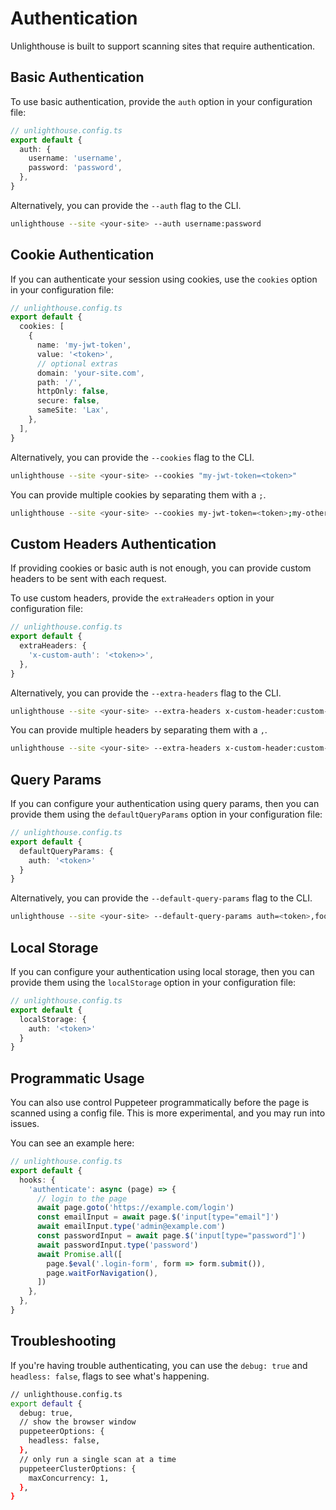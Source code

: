 # Authentication

Unlighthouse is built to support scanning sites that require authentication. 

## Basic Authentication

To use basic authentication, provide the `auth` option in your configuration file:

```ts
// unlighthouse.config.ts
export default {
  auth: {
    username: 'username',
    password: 'password',
  },
}
```

Alternatively, you can provide the `--auth` flag to the CLI.

```bash
unlighthouse --site <your-site> --auth username:password
```

## Cookie Authentication

If you can authenticate your session using cookies, use the `cookies` option in your configuration file:

```ts
// unlighthouse.config.ts
export default {
  cookies: [
    {
      name: 'my-jwt-token',
      value: '<token>',
      // optional extras
      domain: 'your-site.com',
      path: '/',
      httpOnly: false,
      secure: false,
      sameSite: 'Lax',
    },
  ],
}
```

Alternatively, you can provide the `--cookies` flag to the CLI.

```bash
unlighthouse --site <your-site> --cookies "my-jwt-token=<token>"
```

You can provide multiple cookies by separating them with a `;`.

```bash
unlighthouse --site <your-site> --cookies my-jwt-token=<token>;my-other-cookie=value
```

## Custom Headers Authentication

If providing cookies or basic auth is not enough, you can provide custom headers to be sent with each request.

To use custom headers, provide the `extraHeaders` option in your configuration file:

```ts
// unlighthouse.config.ts
export default {
  extraHeaders: {
    'x-custom-auth': '<token>>',
  },
}
```

Alternatively, you can provide the `--extra-headers` flag to the CLI.

```bash
unlighthouse --site <your-site> --extra-headers x-custom-header:custom-value
```

You can provide multiple headers by separating them with a `,`.

```bash
unlighthouse --site <your-site> --extra-headers x-custom-header:custom-value,x-other-header:other-value
```

## Query Params

If you can configure your authentication using query params,
then you can provide them using the `defaultQueryParams` option in your configuration file:

```ts
// unlighthouse.config.ts
export default {
  defaultQueryParams: {
    auth: '<token>'
  }
}
```

Alternatively, you can provide the `--default-query-params` flag to the CLI.

```bash
unlighthouse --site <your-site> --default-query-params auth=<token>,foo=bar
```

## Local Storage

If you can configure your authentication using local storage,
then you can provide them using the `localStorage` option in your configuration file:

```ts
// unlighthouse.config.ts
export default {
  localStorage: {
    auth: '<token>'
  }
}
```

## Programmatic Usage

You can also use control Puppeteer programmatically before the page is scanned using a config file.
This is 
more experimental, and you may run into issues.

You can see an example here:

```ts
// unlighthouse.config.ts
export default {
  hooks: {
    'authenticate': async (page) => {
      // login to the page
      await page.goto('https://example.com/login')
      const emailInput = await page.$('input[type="email"]')
      await emailInput.type('admin@example.com')
      const passwordInput = await page.$('input[type="password"]')
      await passwordInput.type('password')
      await Promise.all([
        page.$eval('.login-form', form => form.submit()),
        page.waitForNavigation(),
      ])
    },
  },
}
```

## Troubleshooting

If you're having trouble authenticating,
you can use the `debug: true` and `headless: false`,
flags to see what's happening. 

```bash
// unlighthouse.config.ts
export default {
  debug: true,
  // show the browser window
  puppeteerOptions: {
    headless: false,
  },
  // only run a single scan at a time
  puppeteerClusterOptions: {
    maxConcurrency: 1,
  },
}
```
